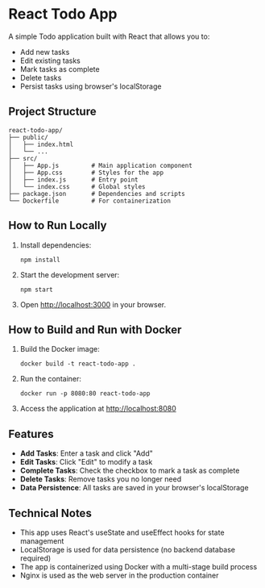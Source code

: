 # React Todo App

A simple Todo application built with React that allows you to:
- Add new tasks
- Edit existing tasks
- Mark tasks as complete
- Delete tasks
- Persist tasks using browser's localStorage

## Project Structure

```
react-todo-app/
├── public/
│   ├── index.html
│   └── ...
├── src/
│   ├── App.js         # Main application component
│   ├── App.css        # Styles for the app
│   ├── index.js       # Entry point
│   └── index.css      # Global styles
├── package.json       # Dependencies and scripts
└── Dockerfile         # For containerization
```

## How to Run Locally

1. Install dependencies:
   ```
   npm install
   ```

2. Start the development server:
   ```
   npm start
   ```

3. Open [http://localhost:3000](http://localhost:3000) in your browser.

## How to Build and Run with Docker

1. Build the Docker image:
   ```
   docker build -t react-todo-app .
   ```

2. Run the container:
   ```
   docker run -p 8080:80 react-todo-app
   ```

3. Access the application at [http://localhost:8080](http://localhost:8080)

## Features

- **Add Tasks**: Enter a task and click "Add"
- **Edit Tasks**: Click "Edit" to modify a task
- **Complete Tasks**: Check the checkbox to mark a task as complete
- **Delete Tasks**: Remove tasks you no longer need
- **Data Persistence**: All tasks are saved in your browser's localStorage

## Technical Notes

- This app uses React's useState and useEffect hooks for state management
- LocalStorage is used for data persistence (no backend database required)
- The app is containerized using Docker with a multi-stage build process
- Nginx is used as the web server in the production container